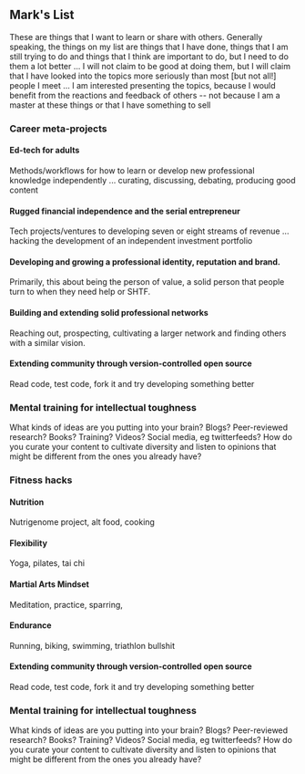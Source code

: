 ## Mark's List
These are things that I want to learn or share with others.  Generally speaking, the things on my list are things that I have done, things that I am still trying to do and things that I think are important to do, but I need to do them a lot better ... I will not claim to be good at doing them, but I will claim that I have looked into the topics more seriously than most [but not all!] people I meet ... I am interested presenting the topics, because I would benefit from the reactions and feedback of others -- not because I am a master at these things or that I have something to sell


### Career meta-projects
#### Ed-tech for adults
Methods/workflows for how to learn or develop new professional knowledge independently ... curating, discussing, debating, producing good content
#### Rugged financial independence and the serial entrepreneur
Tech projects/ventures to developing seven or eight streams of revenue ... hacking the development of an independent investment portfolio
#### Developing and growing a professional identity, reputation and brand.
Primarily, this about being the person of value, a solid person that people turn to when they need help or SHTF.
#### Building and extending solid professional networks
Reaching out, prospecting, cultivating a larger network and finding others with a similar vision.
#### Extending community through version-controlled open source
Read code, test code, fork it and try developing something better
### Mental training for intellectual toughness
What kinds of ideas are you putting into your brain? Blogs? Peer-reviewed research? Books? Training? Videos? Social media, eg twitterfeeds? How do you curate your content to cultivate diversity and listen to opinions that might be different from the ones you already have?

### Fitness hacks
#### Nutrition
Nutrigenome project, alt food, cooking
#### Flexibility
Yoga, pilates, tai chi
#### Martial Arts Mindset
Meditation, practice, sparring,
#### Endurance
Running, biking, swimming, triathlon bullshit
#### Extending community through version-controlled open source
Read code, test code, fork it and try developing something better
### Mental training for intellectual toughness
What kinds of ideas are you putting into your brain? Blogs? Peer-reviewed research? Books? Training? Videos? Social media, eg twitterfeeds? How do you curate your content to cultivate diversity and listen to opinions that might be different from the ones you already have?
